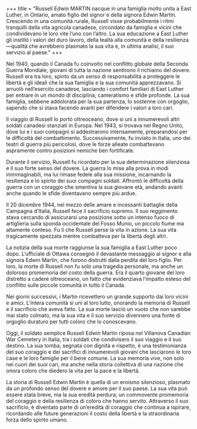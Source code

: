 +++
title = "Russell Edwin MARTIN nacque in una famiglia molto unita a East Luther, in Ontario, amato figlio del signor e della signora Edwin Martin. Crescendo in una comunità rurale, Russell visse probabilmente i ritmi tranquilli della vita agricola canadese, circondato da famiglia e vicini che condividevano le loro vite l’uno con l’altro. La sua educazione a East Luther gli instillò i valori del duro lavoro, della lealtà alla comunità e della resilienza—qualità che avrebbero plasmato la sua vita e, in ultima analisi, il suo servizio al paese."
+++


Nel 1940, quando il Canada fu coinvolto nel conflitto globale della Seconda Guerra Mondiale, giovani di tutta la nazione sentirono il richiamo del dovere. Russell era tra loro, spinto da un senso di responsabilità a proteggere le libertà e gli ideali che la sua famiglia e la sua comunità apprezzavano. Si arruolò nell’esercito canadese, lasciando i comfort familiari di East Luther per entrare in un mondo di disciplina, cameratismo e sfide profonde. 
La sua famiglia, sebbene addolorata per la sua partenza, lo sostenne con orgoglio, sapendo che si stava facendo avanti per difendere i valori a loro cari.

Il viaggio di Russell lo portò oltreoceano, dove si unì a innumerevoli altri soldati canadesi stanziati in Europa. Nel 1943, si trovava nel Regno Unito, dove lui e i suoi compagni si addestrarono intensamente, preparandosi per le difficoltà del combattimento. Successivamente, fu inviato in Italia, uno dei teatri di guerra più pericolosi, dove le forze alleate combattevano aspramente contro posizioni nemiche ben fortificate.

Durante il servizio, Russell fu ricordato per la sua determinazione silenziosa e il suo forte senso del dovere. La guerra lo mise alla prova in modi inimmaginabili, ma lui rimase fedele alla sua missione, incarnando la resilienza e lo spirito dei suoi compagni soldati. Affrontò le difficoltà della guerra con un coraggio che smentiva la sua giovane età, andando avanti anche quando le sfide diventavano sempre più ardue.

Il 20 dicembre 1944, nel mezzo delle amare e incessanti battaglie della Campagna d’Italia, Russell fece il sacrificio supremo. Il suo reggimento stava cercando di assicurarsi una posizione sotto un intenso fuoco di artiglieria sulla sponda occidentale del Fosso Munio, un piccolo fiume ma altamente conteso. Fu lì che Russell perse la vita in azione.
La sua vita tragicamente spezzata mentre combatteva per la libertà degli altri.

La notizia della sua morte raggiunse la sua famiglia a East Luther poco dopo. L’ufficiale di Ottawa consegnò il devastante messaggio al signor e alla signora Edwin Martin, che furono distrutti dalla perdita del loro figlio. Per loro, la morte di Russell non fu solo una tragedia personale, ma anche un doloroso promemoria del costo della guerra. 
Era il quarto giovane del loro distretto a cadere oltreoceano, un fatto che evidenziava l’impatto esteso del conflitto sulle piccole comunità in tutto il Canada.

Nei giorni successivi, i Martin ricevettero un grande supporto dai loro vicini e amici. L’intera comunità si unì al loro lutto, onorando la memoria di Russell e il sacrificio che aveva fatto. La sua morte lasciò un vuoto che non sarebbe mai stato colmato, ma la sua vita e il suo servizio divennero una fonte di orgoglio duraturo per tutti coloro che lo conoscevano.

Oggi, il soldato semplice Russell Edwin Martin riposa nel Villanova Canadian War Cemetery in Italia, tra i soldati che condivisero il suo viaggio e il suo destino. 
La sua tomba, segnata con dignità e rispetto, è una testimonianza del suo coraggio e dei sacrifici di innumerevoli giovani che lasciarono le loro case e le loro famiglie per il bene comune. 
La sua memoria vive, non solo nei cuori dei suoi cari, ma anche nella storia collettiva di una nazione che onora coloro che diedero la vita per la pace e la libertà.

La storia di Russell Edwin Martin è quella di un eroismo silenzioso, plasmato da un profondo senso del dovere e amore per il suo paese. La sua vita può essere stata breve, ma la sua eredità perdura; un commovente promemoria del coraggio e della resilienza di coloro che hanno servito. 
Attraverso il suo sacrificio, è diventato parte di un’eredità di coraggio che continua a ispirare, ricordando alle future generazioni il costo della libertà e la straordinaria forza dello spirito umano.
